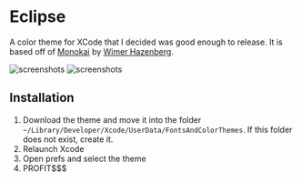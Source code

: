 Eclipse
=======
A color theme for XCode that I decided was good enough to release. It is based off of [Monokai][] by [Wimer Hazenberg][wimer].

[monokai]:	http://www.monokai.nl/blog/2006/07/15/textmate-color-theme/	 "The Monokai theme for Textmate"
[wimer]:	http://monokai.nl/ "Wimer Hazenberg's personal website"

![screenshots](http://cl.ly/CgCH/Screen%20Shot%202011-12-17%20at%205.22.57%20PM.png) 
![screenshots](http://cl.ly/Chvf/Screen%20Shot%202011-12-17%20at%205.23.04%20PM.png) 

Installation
------------
1. Download the theme and move it into the folder `~/Library/Developer/Xcode/UserData/FontsAndColorThemes`. If this folder does not exist, create it.
2. Relaunch Xcode
3. Open prefs and select the theme
4. PROFIT$$$